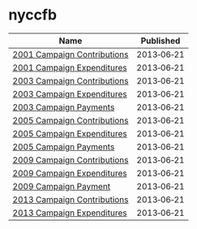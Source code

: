 # nyccfb

Name | Published
---- | ---------
[2001 Campaign Contributions](../datasets/735p-zed8.md) | 2013&#x2011;06&#x2011;21
[2001 Campaign Expenditures](../datasets/k3cd-yu9d.md) | 2013&#x2011;06&#x2011;21
[2003 Campaign Contributions](../datasets/s79c-jgrm.md) | 2013&#x2011;06&#x2011;21
[2003 Campaign Expenditures](../datasets/fbaw-uq4e.md) | 2013&#x2011;06&#x2011;21
[2003 Campaign Payments](../datasets/ms66-xjfq.md) | 2013&#x2011;06&#x2011;21
[2005 Campaign Contributions](../datasets/64gx-bycn.md) | 2013&#x2011;06&#x2011;21
[2005 Campaign Expenditures](../datasets/easq-ubfe.md) | 2013&#x2011;06&#x2011;21
[2005 Campaign Payments](../datasets/9mjx-v8ip.md) | 2013&#x2011;06&#x2011;21
[2009 Campaign Contributions](../datasets/bbs3-q5us.md) | 2013&#x2011;06&#x2011;21
[2009 Campaign Expenditures](../datasets/vg63-xw6u.md) | 2013&#x2011;06&#x2011;21
[2009 Campaign Payment](../datasets/vyxt-abab.md) | 2013&#x2011;06&#x2011;21
[2013 Campaign Contributions](../datasets/n8p9-7jxp.md) | 2013&#x2011;06&#x2011;21
[2013 Campaign Expenditures](../datasets/kwmq-dbub.md) | 2013&#x2011;06&#x2011;21


